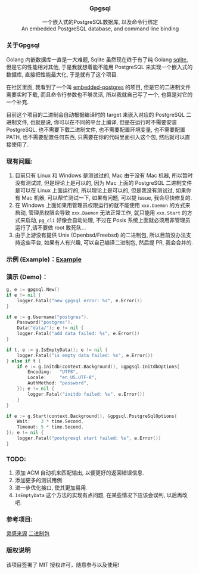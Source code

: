 <p align="center">
  <h3 align="center">Gpgsql</h3>
  <p align="center">
    一个嵌入式的PostgreSQL数据库, 以及命令行绑定
    <br />
    An embedded PostgreSQL database, and command line binding
    <br />
  </p>
</p>


### 关于Gpgsql

Golang 内嵌数据库一直是一大难题, Sqlite 虽然现在终于有了纯 Golang [sqlite](https://gitlab.com/cznic/sqlite), 但是它的性能相对其他, 于是我就想着能不能用 PostgreSQL 来实现一个嵌入式的数据库, 直接把性能最大化, 于是就有了这个项目. 

在社区里面, 我看到了一个叫 [embedded-postgres](https://github.com/fergusstrange/embedded-postgres) 的项目, 但是它的二进制文件需要实时下载, 而且命令行参数也不够灵活, 所以我就自己写了一个, 也算是对它的一个补充.

目前这个项目的二进制会自动根据编译时的 target 来嵌入对应的 PostgreSQL 二进制文件, 也就是说, 你可以在不同的平台上编译, 但是在运行时不需要安装 PostgreSQL, 也不需要下载二进制文件, 也不需要配置环境变量, 也不需要配置 PATH, 也不需要配置任何东西, 只需要在你的代码里面引入这个包, 然后就可以直接使用了.


### 现有问题:

1. 目前只有 Linux 和 Windows 是测试过的, Mac 由于没有 Mac 机器, 所以暂时没有测试过, 但是理论上是可以的, 因为 Mac 上面的 PostgreSQL 二进制文件是可以在 Linux 上面运行的, 所以理论上是可以的, 但是我没有测试过, 如果你有 Mac 机器, 可以帮忙测试一下, 如果有问题, 可以提 issue, 我会尽快修复的.
2. 在 Windows 上面如果用管理员权限运行的就不能使用 `xxx.Daemon` 的方式来启动, 管理员权限会导致 `xxx.Daemon` 无法正常工作, 就只能用 `xxx.Start` 的方式来启动, `pg_cli` 好像会自动处理, 不过在 Posix 系统上面就必须用非管理员运行了,请不要做 root 敢死队...
3. 由于上游没有提供 Unix (Openbsd/Freebsd) 的二进制包, 所以目前没办法支持这些平台, 如果有人有兴趣, 可以自己编译二进制包, 然后提 PR, 我会合并的. 

### 示例 (Example)：[Example](https://github.com/ClarkQAQ/gpgsql/tree/master/example)

### 演示 (Demo)：

```go
g, e := gpgsql.New()
if e != nil {
	logger.Fatal("new gpgsql error: %s", e.Error())
}

if e := g.Username("postgres").
	Password("postgres").
	Data("data/"); e != nil {
	logger.Fatal("add data failed: %s", e.Error())
}

if t, e := g.IsEmptyData(); e != nil {
	logger.Fatal("is empty data failed: %s", e.Error())
} else if t {
	if e := g.Initdb(context.Background(), &gpgsql.InitdbOptions{
		Encoding:   "UTF8",
		Locale:     "en_US.UTF-8",
		AuthMethod: "password",
	}); e != nil {
		logger.Fatal("initdb failed: %s", e.Error())
	}
}

if e := g.Start(context.Background(), &gpgsql.PostgreSqlOptions{
	Wait:    3 * time.Second,
	Timeout: 5 * time.Second,
}); e != nil {
	logger.Fatal("postgresql start failed: %s", e.Error())
}

```

### TODO:

1. 添加 ACM 自动机来匹配输出, 以便更好的返回错误信息.
2. 添加更多的测试用例.
3. 进一步优化接口, 使其更加易用.
4. `IsEmptyData` 这个方法的实现有点问题, 在某些情况下应该会误判, 以后再改吧.

### 参考项目:
    
[灵感来源](https://github.com/fergusstrange/embedded-postgres)
[二进制包](https://github.com/zonkyio/embedded-postgres-binaries)

### 版权说明

该项目签署了 MIT 授权许可，随意参与以及使用!